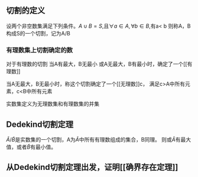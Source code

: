 ## 切割的定义
设两个非空数集满足下列条件。$A \cup B=S$,且$\forall a\in A,\forall b \in B$,有a< b 
则称A，B构成S的一个切割，记为A/B

### 有理数集上切割确定的数
对于有理数的切割
当A有最大，B无最小
或A无最大，B有最小时，确定了一个[[有理数]]

当A无最大，B无最小时，称这个切割确定了一个[[无理数]]c，
满足c>A中所有元素，c<B中所有元素

实数集定义为无理数集和有理数集的并集

## Dedekind切割定理
$\tilde{A}$/$\tilde{B}$是实数集的一个切割，A为$\tilde{A}$中所有有理数组成的集合，B同理。
则或$\tilde{A}$有最大值，或者$\tilde{B}$有最小值。

## 从Dedekind切割定理出发，证明[[确界存在定理]]

